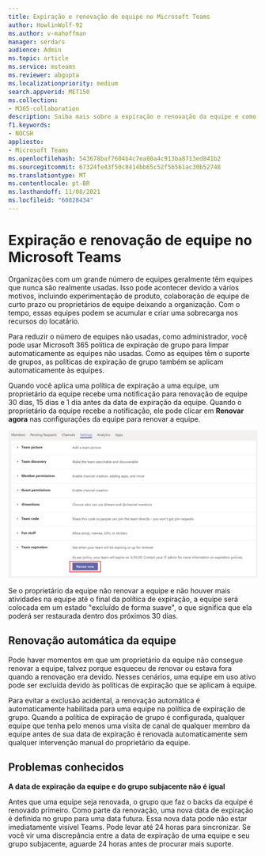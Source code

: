 ```yaml
---
title: Expiração e renovação de equipe no Microsoft Teams
author: HowlinWolf-92
ms.author: v-mahoffman
manager: serdars
audience: Admin
ms.topic: article
ms.service: msteams
ms.reviewer: abgupta
ms.localizationpriority: medium
search.appverid: MET150
ms.collection:
- M365-collaboration
description: Saiba mais sobre a expiração e renovação da equipe e como usar Microsoft 365 política de expiração de grupo para limpar automaticamente as equipes não usadas no Microsoft Teams.
f1.keywords:
- NOCSH
appliesto:
- Microsoft Teams
ms.openlocfilehash: 543678baf7604b4c7ea80a4c913ba8713ed841b2
ms.sourcegitcommit: 67324fe43f50c8414bb65c52f5b561ac30b52748
ms.translationtype: MT
ms.contentlocale: pt-BR
ms.lasthandoff: 11/08/2021
ms.locfileid: "60828434"
---
```

# <a name="team-expiration-and-renewal-in-microsoft-teams"></a>Expiração e renovação de equipe no Microsoft Teams

Organizações com um grande número de equipes geralmente têm equipes que nunca são realmente usadas. Isso pode acontecer devido a vários motivos, incluindo experimentação de produto, colaboração de equipe de curto prazo ou proprietários de equipe deixando a organização. Com o tempo, essas equipes podem se acumular e criar uma sobrecarga nos recursos do locatário.  

Para reduzir o número de equipes não usadas, como administrador, você pode usar Microsoft 365 política de expiração de grupo para limpar automaticamente as equipes não usadas. [](/microsoft-365/admin/create-groups/office-365-groups-expiration-policy) Como as equipes têm o suporte de grupos, as políticas de expiração de grupo também se aplicam automaticamente às equipes.

Quando você aplica uma política de expiração a uma equipe, um proprietário da equipe recebe uma notificação para renovação de equipe 30 dias, 15 dias e 1 dia antes da data de expiração da equipe. Quando o proprietário da equipe recebe a notificação, ele pode clicar em **Renovar agora** nas configurações da equipe para renovar a equipe.

![Captura de tela do botão Renovar Agora para renovar uma equipe nas configurações da equipe.](media/team-expiration.png "Captura de tela do botão Renovar Agora para renovar uma equipe nas configurações da equipe")

Se o proprietário da equipe não renovar a equipe e não houver mais atividades na equipe até o final da política de expiração, a equipe será colocada em um estado "excluído de forma suave", o que significa que ela poderá ser restaurada dentro dos próximos 30 dias.

## <a name="team-auto-renewal"></a>Renovação automática da equipe

Pode haver momentos em que um proprietário da equipe não consegue renovar a equipe, talvez porque esqueceu de renovar ou estava fora quando a renovação era devido. Nesses cenários, uma equipe em uso ativo pode ser excluída devido às políticas de expiração que se aplicam à equipe.  

Para evitar a exclusão acidental, a renovação automática é automaticamente habilitada para uma equipe na política de expiração de grupo. Quando a política de expiração de grupo é configurada, qualquer equipe que tenha pelo menos uma visita de canal de qualquer membro da equipe antes de sua data de expiração é renovada automaticamente sem qualquer intervenção manual do proprietário da equipe.

## <a name="known-issues"></a>Problemas conhecidos

**A data de expiração da equipe e do grupo subjacente não é igual**

Antes que uma equipe seja renovada, o grupo que faz o backs da equipe é renovado primeiro. Como parte da renovação, uma nova data de expiração é definida no grupo para uma data futura. Essa nova data pode não estar imediatamente visível Teams. Pode levar até 24 horas para sincronizar. Se você vir uma discrepância entre a data de expiração de uma equipe e seu grupo subjacente, aguarde 24 horas antes de procurar mais suporte.
